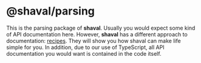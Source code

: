 # @shaval/parsing

This is the parsing package of **shaval**. Usually you would expect some kind of API documentation here. However, **shaval** has a different approach to documentation: [recipes](../../../..#recipes). They will show you how shaval can make life simple for you. In addition, due to our use of TypeScript, all API documentation you would want is contained in the code itself.

